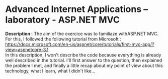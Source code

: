 # Advanced Internet Applications – laboratory - ASP.NET MVC

**Description :** The aim of the exercice was to familiaze withASP.NET MVC. For this, I followed the following tutorial from Microsoft : https://docs.microsoft.com/en-us/aspnet/core/tutorials/first-mvc-app/?view=aspnetcore-3.1  
In this description, I won't describe the code because everything is already well described in the tutorial. I'll first answer to the question, then explained the problem I met, and finally a little recap about my point of view about this technology, what I learn, what I didn't like...
